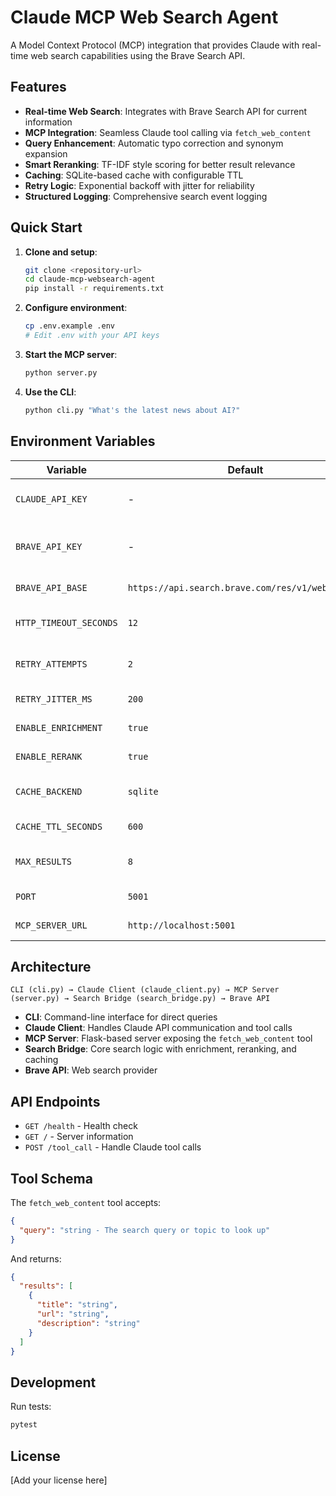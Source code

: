 # Claude MCP Web Search Agent

A Model Context Protocol (MCP) integration that provides Claude with real-time web search capabilities using the Brave Search API.

## Features

- **Real-time Web Search**: Integrates with Brave Search API for current information
- **MCP Integration**: Seamless Claude tool calling via `fetch_web_content`
- **Query Enhancement**: Automatic typo correction and synonym expansion
- **Smart Reranking**: TF-IDF style scoring for better result relevance
- **Caching**: SQLite-based cache with configurable TTL
- **Retry Logic**: Exponential backoff with jitter for reliability
- **Structured Logging**: Comprehensive search event logging

## Quick Start

1. **Clone and setup**:
   ```bash
   git clone <repository-url>
   cd claude-mcp-websearch-agent
   pip install -r requirements.txt
   ```

2. **Configure environment**:
   ```bash
   cp .env.example .env
   # Edit .env with your API keys
   ```

3. **Start the MCP server**:
   ```bash
   python server.py
   ```

4. **Use the CLI**:
   ```bash
   python cli.py "What's the latest news about AI?"
   ```

## Environment Variables

| Variable | Default | Description |
|----------|---------|-------------|
| `CLAUDE_API_KEY` | - | Your Claude API key (required) |
| `BRAVE_API_KEY` | - | Your Brave Search API key (required) |
| `BRAVE_API_BASE` | `https://api.search.brave.com/res/v1/web/search` | Brave API endpoint |
| `HTTP_TIMEOUT_SECONDS` | `12` | HTTP request timeout |
| `RETRY_ATTEMPTS` | `2` | Number of retry attempts |
| `RETRY_JITTER_MS` | `200` | Jitter for retry delays |
| `ENABLE_ENRICHMENT` | `true` | Enable query enhancement |
| `ENABLE_RERANK` | `true` | Enable result reranking |
| `CACHE_BACKEND` | `sqlite` | Cache backend (sqlite/none) |
| `CACHE_TTL_SECONDS` | `600` | Cache TTL in seconds |
| `MAX_RESULTS` | `8` | Maximum results per search |
| `PORT` | `5001` | MCP server port |
| `MCP_SERVER_URL` | `http://localhost:5001` | MCP server URL |

## Architecture

```
CLI (cli.py) → Claude Client (claude_client.py) → MCP Server (server.py) → Search Bridge (search_bridge.py) → Brave API
```

- **CLI**: Command-line interface for direct queries
- **Claude Client**: Handles Claude API communication and tool calls
- **MCP Server**: Flask-based server exposing the `fetch_web_content` tool
- **Search Bridge**: Core search logic with enrichment, reranking, and caching
- **Brave API**: Web search provider

## API Endpoints

- `GET /health` - Health check
- `GET /` - Server information
- `POST /tool_call` - Handle Claude tool calls

## Tool Schema

The `fetch_web_content` tool accepts:
```json
{
  "query": "string - The search query or topic to look up"
}
```

And returns:
```json
{
  "results": [
    {
      "title": "string",
      "url": "string", 
      "description": "string"
    }
  ]
}
```

## Development

Run tests:
```bash
pytest
```

## License

[Add your license here]